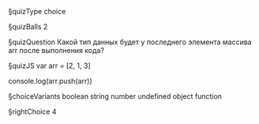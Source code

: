§quizType
choice

§quizBalls
2

§quizQuestion
Какой тип данных будет у последнего элемента массива arr после выполнения кода?


§quizJS
var arr = [2, 1, 3]

console.log(arr.push(arr))


§choiceVariants
boolean
string
number
undefined
object
function


§rightChoice
4
